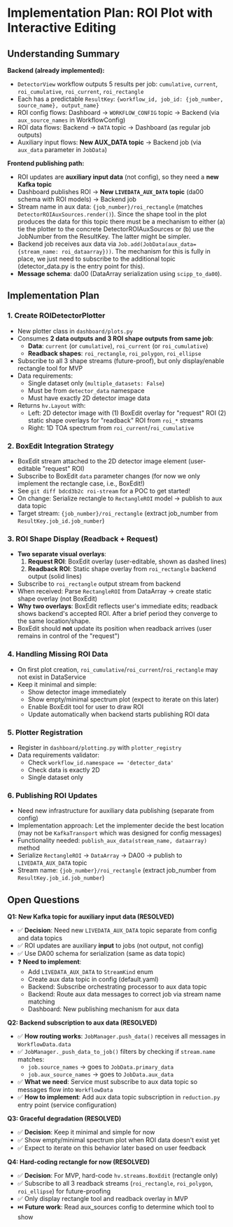 # Implementation Plan: ROI Plot with Interactive Editing

## Understanding Summary

**Backend (already implemented):**
- `DetectorView` workflow outputs 5 results per job: `cumulative`, `current`, `roi_cumulative`, `roi_current`, `roi_rectangle`
- Each has a predictable `ResultKey`: `{workflow_id, job_id: {job_number, source_name}, output_name}`
- ROI config flows: Dashboard → `WORKFLOW_CONFIG` topic → Backend (via `aux_source_names` in WorkflowConfig)
- ROI data flows: Backend → `DATA` topic → Dashboard (as regular job outputs)
- Auxiliary input flows: **New AUX_DATA topic** → Backend job (via `aux_data` parameter in `JobData`)

**Frontend publishing path:**
- ROI updates are **auxiliary input data** (not config), so they need a **new Kafka topic**
- Dashboard publishes ROI → **New `LIVEDATA_AUX_DATA` topic** (da00 schema with ROI models) → Backend job
- Stream name in aux data: `{job_number}/roi_rectangle` (matches `DetectorROIAuxSources.render()`). Since the shape tool in the plot produces the data for this topic there must be a mechanism to either (a) tie the plotter to the concrete DetectorROIAuxSources or (b) use the JobNumber from the ResultKey. The latter might be simpler.
- Backend job receives aux data via `Job.add(JobData(aux_data={stream_name: roi_dataarray}))`. The mechanism for this is fully in place, we just need to subscribe to the additional topic (detector_data.py is the entry point for this).
- **Message schema**: da00 (DataArray serialization using `scipp_to_da00`).

## Implementation Plan

### **1. Create ROIDetectorPlotter**
- New plotter class in `dashboard/plots.py`
- Consumes **2 data outputs and 3 ROI shape outputs from same job**:
  - **Data**: `current` (or `cumulative`), `roi_current` (or `roi_cumulative`)
  - **Readback shapes**: `roi_rectangle`, `roi_polygon`, `roi_ellipse`
- Subscribe to all 3 shape streams (future-proof), but only display/enable rectangle tool for MVP
- Data requirements:
  - Single dataset only (`multiple_datasets: False`)
  - Must be from `detector_data` namespace
  - Must have exactly 2D detector image data
- Returns `hv.Layout` with:
  - Left: 2D detector image with (1) BoxEdit overlay for "request" ROI (2) static shape overlays for "readback" ROI from `roi_*` streams
  - Right: 1D TOA spectrum from `roi_current`/`roi_cumulative`

### **2. BoxEdit Integration Strategy**
- BoxEdit stream attached to the 2D detector image element (user-editable "request" ROI)
- Subscribe to BoxEdit `data` parameter changes (for now we only implement the rectangle case, i.e., BoxEdit!)
- See `git diff bdcd3b2c roi-stream` for a POC to get started!
- On change: Serialize rectangle to `RectangleROI` model → publish to aux data topic
- Target stream: `{job_number}/roi_rectangle` (extract job_number from `ResultKey.job_id.job_number`)

### **3. ROI Shape Display (Readback + Request)**
- **Two separate visual overlays**:
  1. **Request ROI**: BoxEdit overlay (user-editable, shown as dashed lines)
  2. **Readback ROI**: Static shape overlay from `roi_rectangle` backend output (solid lines)
- Subscribe to `roi_rectangle` output stream from backend
- When received: Parse `RectangleROI` from DataArray → create static shape overlay (not BoxEdit)
- **Why two overlays**: BoxEdit reflects user's immediate edits; readback shows backend's accepted ROI. After a brief period they converge to the same location/shape.
- BoxEdit should **not** update its position when readback arrives (user remains in control of the "request")

### **4. Handling Missing ROI Data**
- On first plot creation, `roi_cumulative`/`roi_current`/`roi_rectangle` may not exist in DataService
- Keep it minimal and simple:
  - Show detector image immediately
  - Show empty/minimal spectrum plot (expect to iterate on this later)
  - Enable BoxEdit tool for user to draw ROI
  - Update automatically when backend starts publishing ROI data

### **5. Plotter Registration**
- Register in `dashboard/plotting.py` with `plotter_registry`
- Data requirements validator:
  - Check `workflow_id.namespace == 'detector_data'`
  - Check data is exactly 2D
  - Single dataset only

### **6. Publishing ROI Updates**
- Need new infrastructure for auxiliary data publishing (separate from config)
- Implementation approach: Let the implementer decide the best location (may not be `KafkaTransport` which was designed for config messages)
- Functionality needed: `publish_aux_data(stream_name, dataarray)` method
- Serialize `RectangleROI` → `DataArray` → DA00 → publish to `LIVEDATA_AUX_DATA` topic
- Stream name: `{job_number}/roi_rectangle` (extract job_number from `ResultKey.job_id.job_number`)

## Open Questions

**Q1: New Kafka topic for auxiliary input data (RESOLVED)**
- ✅ **Decision**: Need new `LIVEDATA_AUX_DATA` topic separate from config and data topics
- ✅ ROI updates are auxiliary **input** to jobs (not output, not config)
- ✅ Use DA00 schema for serialization (same as data topic)
- ❓ **Need to implement**:
  - Add `LIVEDATA_AUX_DATA` to `StreamKind` enum
  - Create aux data topic in config (default.yaml)
  - Backend: Subscribe orchestrating processor to aux data topic
  - Backend: Route aux data messages to correct job via stream name matching
  - Dashboard: New publishing mechanism for aux data

**Q2: Backend subscription to aux data (RESOLVED)**
- ✅ **How routing works**: `JobManager.push_data()` receives all messages in `WorkflowData.data`
- ✅ `JobManager._push_data_to_job()` filters by checking if `stream.name` matches:
  - `job.source_names` → goes to `JobData.primary_data`
  - `job.aux_source_names` → goes to `JobData.aux_data`
- ✅ **What we need**: Service must subscribe to aux data topic so messages flow into `WorkflowData`
- ✅ **How to implement**: Add aux data topic subscription in `reduction.py` entry point (service configuration)

**Q3: Graceful degradation (RESOLVED)**
- ✅ **Decision**: Keep it minimal and simple for now
- ✅ Show empty/minimal spectrum plot when ROI data doesn't exist yet
- ✅ Expect to iterate on this behavior later based on user feedback

**Q4: Hard-coding rectangle for now (RESOLVED)**
- ✅ **Decision**: For MVP, hard-code `hv.streams.BoxEdit` (rectangle only)
- ✅ Subscribe to all 3 readback streams (`roi_rectangle`, `roi_polygon`, `roi_ellipse`) for future-proofing
- ✅ Only display rectangle tool and readback overlay in MVP
- ⏭️ **Future work**: Read aux_sources config to determine which tool to show
